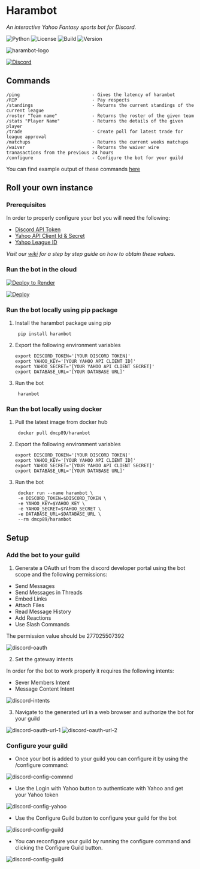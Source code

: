 # Harambot
_An interactive Yahoo Fantasy sports bot for Discord._

![Python](https://img.shields.io/badge/python-3.8%20%7C%203.9%20%7C%203.10-blue) ![License](https://img.shields.io/badge/License-MIT-green) ![Build](https://img.shields.io/github/actions/workflow/status/DMcP89/harambot/pytest.yml?branch=main) ![Version](https://img.shields.io/badge/version-0.4.0--Beta-red)

![harambot-logo](https://raw.githubusercontent.com/DMcP89/harambot/main/assests/harambot-1.jpg)



[![Discord](https://img.shields.io/badge/Add_Harambot_To_Your_Server-%235865F2.svg?style=for-the-badge&logo=discord&logoColor=white)](http://harambot.io)





## Commands
    /ping                           - Gives the latency of harambot
    /RIP                            - Pay respects
    /standings                      - Returns the current standings of the current league
    /roster "Team name"             - Returns the roster of the given team
    /stats "Player Name"            - Returns the details of the given player
    /trade                          - Create poll for latest trade for league approval
    /matchups                       - Returns the current weeks matchups
    /waiver                         - Returns the waiver wire tranasactions from the previous 24 hours
    /configure                      - Configure the bot for your guild

You can find example output of these commands [here](https://github.com/DMcP89/harambot/wiki#command-examples)


## Roll your own instance

### Prerequisites

In order to properly configure your bot you will need the following:

* [Discord API Token](https://github.com/DMcP89/harambot/wiki/Prerequisites#discord-api-token)
* [Yahoo API Client Id & Secret](https://github.com/DMcP89/harambot/wiki/Prerequisites#yahoo-api-client-id--secret)
* [Yahoo League ID](https://github.com/DMcP89/harambot/wiki/Prerequisites#yahoo-league-id)

_Visit our [wiki](https://github.com/DMcP89/harambot/wiki) for a step by step guide on how to obtain these values._

### Run the bot in the cloud

[![Deploy to Render](https://render.com/images/deploy-to-render-button.svg)](https://render.com/deploy?repo=https://github.com/DMcP89/harambot)

[![Deploy](https://www.herokucdn.com/deploy/button.svg)](https://heroku.com/deploy)


### Run the bot locally using pip package

1. Install the harambot package using pip

        pip install harambot

2. Export the following environment variables

   ```
   export DISCORD_TOKEN='[YOUR DISCORD TOKEN]'
   export YAHOO_KEY='[YOUR YAHOO API CLIENT ID]'
   export YAHOO_SECRET='[YOUR YAHOO API CLIENT SECRET]'
   export DATABASE_URL='[YOUR DATABASE URL]'
   ```

3. Run the bot

        harambot

### Run the bot locally using docker

1. Pull the latest image from docker hub

        docker pull dmcp89/harambot

2. Export the following environment variables

   ```
   export DISCORD_TOKEN='[YOUR DISCORD TOKEN]'
   export YAHOO_KEY='[YOUR YAHOO API CLIENT ID]'
   export YAHOO_SECRET='[YOUR YAHOO API CLIENT SECRET]'
   export DATABASE_URL='[YOUR DATABASE URL]'
   ```

3. Run the bot

        docker run --name harambot \
        -e DISCORD_TOKEN=$DISCORD_TOKEN \
        -e YAHOO_KEY=$YAHOO_KEY \
        -e YAHOO_SECRET=$YAHOO_SECRET \
        -e DATABASE_URL=$DATABASE_URL \
        --rm dmcp89/harambot


## Setup

### Add the bot to your guild
1. Generate a OAuth url from the discord developer portal using the bot scope and the following permissions:

* Send Messages
* Send Messages in Threads
* Embed Links
* Attach Files
* Read Message History
* Add Reactions
* Use Slash Commands

The permission value should be 277025507392

![discord-oauth](https://raw.githubusercontent.com/DMcP89/harambot/main/assests/discord-oauth-generator.png)

2. Set the gateway intents

In order for the bot to work properly it requires the following intents:

* Sever Members Intent
* Message Content Intent

![discord-intents](https://raw.githubusercontent.com/DMcP89/harambot/main/assests/discord-intents.png)

3. Navigate to the generated url in a web browser and authorize the bot for your guild

![discord-oauth-url-1](https://raw.githubusercontent.com/DMcP89/harambot/main/assests/discord-oauth-url-authorize-1.png)
![discord-oauth-url-2](https://raw.githubusercontent.com/DMcP89/harambot/main/assests/discord-oauth-url-authorize-2.png)

### Configure your guild

* Once your bot is added to your guild you can configure it by using the /configure command:


![discord-config-commnd](https://raw.githubusercontent.com/DMcP89/harambot/main/assests/harambot_configure_1.png)

* Use the Login with Yahoo button to authenticate with Yahoo and get your Yahoo token


![discord-config-yahoo](https://raw.githubusercontent.com/DMcP89/harambot/main/assests/harambot_configure_4.png)

* Use the Configure Guild button to configure your guild for the bot


![discord-config-guild](https://raw.githubusercontent.com/DMcP89/harambot/main/assests/harambot_configure_2.png)


* You can reconfigure your guild by running the configure command and clicking the Configure Guild button.


![discord-config-guild](https://raw.githubusercontent.com/DMcP89/harambot/main/assests/harambot_configure_3.png)
